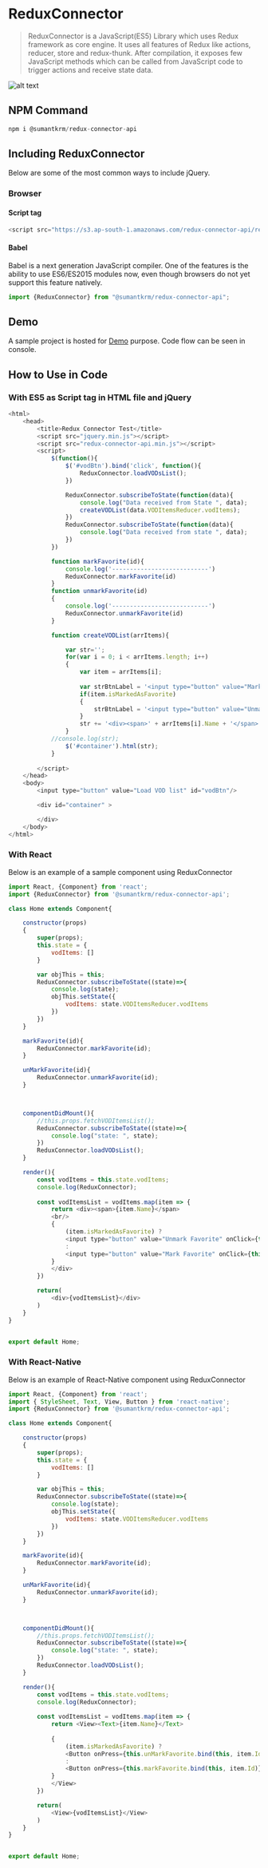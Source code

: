 # ReduxConnector
> ReduxConnector is a JavaScript(ES5) Library which uses Redux framework as core engine. It uses all features of Redux like actions, reducer, store and redux-thunk. After compilation, it exposes few JavaScript methods which can be called from JavaScript code to trigger actions and receive state data.

![alt text](https://s3.ap-south-1.amazonaws.com/redux-connector-api/redux-connector.png "Redux Connector API")

## NPM Command
```javascript
npm i @sumantkrm/redux-connector-api
```

## Including ReduxConnector
Below are some of the most common ways to include jQuery.
### Browser
#### Script tag
```javascript
<script src="https://s3.ap-south-1.amazonaws.com/redux-connector-api/redux-connector-api.min.js.js"></script>
```
#### Babel
Babel is a next generation JavaScript compiler. One of the features is the ability to use ES6/ES2015 modules now, even though browsers do not yet support this feature natively.
```javascript
import {ReduxConnector} from "@sumantkrm/redux-connector-api";
```
## Demo
A sample project is hosted for [Demo](https://s3.ap-south-1.amazonaws.com/redux-connector-api/static/index.html) purpose. Code flow can be seen in console.

## How to Use in Code

### With ES5 as Script tag in HTML file and jQuery
```javascript
<html>
    <head>
        <title>Redux Connector Test</title>
        <script src="jquery.min.js"></script>
        <script src="redux-connector-api.min.js"></script>
        <script>
            $(function(){
                $('#vodBtn').bind('click', function(){
                    ReduxConnector.loadVODsList();
                })

                ReduxConnector.subscribeToState(function(data){
                    console.log("Data received from State ", data);
                    createVODList(data.VODItemsReducer.vodItems);
                })
                ReduxConnector.subscribeToState(function(data){
                    console.log("Data received from state ", data);
                })
            })

            function markFavorite(id){
                console.log('---------------------------')
                ReduxConnector.markFavorite(id)
            }
            function unmarkFavorite(id)
            {
                console.log('---------------------------')
                ReduxConnector.unmarkFavorite(id)
            }

            function createVODList(arrItems){

                var str='';
                for(var i = 0; i < arrItems.length; i++)
                {
                    var item = arrItems[i];
                    
                    var strBtnLabel = '<input type="button" value="Mark Favorite" onclick="markFavorite(\'' + item.Id + '\')"/>';
                    if(item.isMarkedAsFavorite)
                    {
                        strBtnLabel = '<input type="button" value="Unmark Favorite" onclick="unmarkFavorite(\'' + item.Id + '\')"/>';
                    }
                    str += '<div><span>' + arrItems[i].Name + '</span>' + strBtnLabel + '</div>';
                }
            //console.log(str);
                $('#container').html(str);
            }
        
        </script>
    </head>
    <body>
        <input type="button" value="Load VOD list" id="vodBtn"/>

        <div id="container" > 

        </div>
    </body>
</html>
```

### With React
Below is an example of a sample component using ReduxConnector

```javascript
import React, {Component} from 'react';
import {ReduxConnector} from '@sumantkrm/redux-connector-api';

class Home extends Component{

    constructor(props)
    {
        super(props);
        this.state = {
            vodItems: []
        }

        var objThis = this;
        ReduxConnector.subscribeToState((state)=>{
            console.log(state);
            objThis.setState({
                vodItems: state.VODItemsReducer.vodItems
            })
        })
    }

    markFavorite(id){
        ReduxConnector.markFavorite(id);
    }

    unMarkFavorite(id){
        ReduxConnector.unmarkFavorite(id);
    }



    componentDidMount(){
        //this.props.fetchVODItemsList();
        ReduxConnector.subscribeToState((state)=>{
            console.log("state: ", state);
        })
        ReduxConnector.loadVODsList();
    }

    render(){
        const vodItems = this.state.vodItems;
        console.log(ReduxConnector);
        
        const vodItemsList = vodItems.map(item => {
            return <div><span>{item.Name}</span>
            <br/>
            {
                (item.isMarkedAsFavorite) ?
                <input type="button" value="Unmark Favorite" onClick={this.unMarkFavorite.bind(this, item.Id)}/>
                :
                <input type="button" value="Mark Favorite" onClick={this.markFavorite.bind(this, item.Id)}/>
            }
            </div>
        })

        return(
            <div>{vodItemsList}</div>
        )
    }
}


export default Home;
```

### With React-Native

Below is an example of React-Native component using ReduxConnector
```javascript
import React, {Component} from 'react';
import { StyleSheet, Text, View, Button } from 'react-native';
import {ReduxConnector} from '@sumantkrm/redux-connector-api';

class Home extends Component{

    constructor(props)
    {
        super(props);
        this.state = {
            vodItems: []
        }

        var objThis = this;
        ReduxConnector.subscribeToState((state)=>{
            console.log(state);
            objThis.setState({
                vodItems: state.VODItemsReducer.vodItems
            })
        })
    }

    markFavorite(id){
        ReduxConnector.markFavorite(id);
    }

    unMarkFavorite(id){
        ReduxConnector.unmarkFavorite(id);
    }



    componentDidMount(){
        //this.props.fetchVODItemsList();
        ReduxConnector.subscribeToState((state)=>{
            console.log("state: ", state);
        })
        ReduxConnector.loadVODsList();
    }

    render(){
        const vodItems = this.state.vodItems;
        console.log(ReduxConnector);
        
        const vodItemsList = vodItems.map(item => {
            return <View><Text>{item.Name}</Text>
            
            {
                (item.isMarkedAsFavorite) ?
                <Button onPress={this.unMarkFavorite.bind(this, item.Id)} title="Unmark Favorite" />
                :
                <Button onPress={this.markFavorite.bind(this, item.Id)} title="Mark Favorite" />
            }
            </View>
        })

        return(
            <View>{vodItemsList}</View>
        )
    }
}


export default Home;
```

